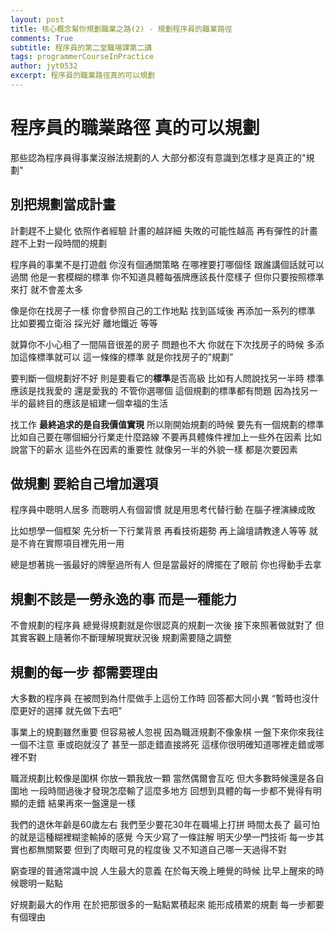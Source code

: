 ```yaml
---
layout: post
title: 核心概念幫你規劃職業之路(2) - 規劃程序員的職業路徑
comments: True 
subtitle: 程序員的第二堂職場課第二講
tags: programmerCourseInPractice
author: jyt0532
excerpt: 程序員的職業路徑真的可以規劃 
---
```


# 程序員的職業路徑 真的可以規劃

那些認為程序員得事業沒辦法規劃的人 大部分都沒有意識到怎樣才是真正的"規劃"

## 別把規劃當成計畫

計劃趕不上變化 依照作者經驗 計畫的越詳細 失敗的可能性越高 再有彈性的計畫 趕不上對一段時間的規劃

程序員的事業不是打遊戲 你沒有個通關策略 在哪裡要打哪個怪 跟誰講個話就可以過關 他是一套模糊的標準 你不知道具體每張牌應該長什麼樣子 但你只要按照標準來打 就不會差太多

像是你在找房子一樣 你會參照自己的工作地點 找到區域後 再添加一系列的標準 比如要獨立衛浴 採光好 離地鐵近 等等

就算你不小心租了一間隔音很差的房子 問題也不大 你就在下次找房子的時候 多添加這條標準就可以 這一條條的標準 就是你找房子的”規劃”

要判斷一個規劃好不好 則是要看它的**標準**是否高級 比如有人問說找另一半時 標準應該是找我愛的 還是愛我的 不管你選哪個 這個規劃的標準都有問題 因為找另一半的最終目的應該是組建一個幸福的生活

找工作 **最終追求的是自我價值實現** 所以剛開始規劃的時候 要先有一個規劃的標準 比如自己要在哪個細分行業走什麼路線 不要再具體條件裡加上一些外在因素 比如說當下的薪水 這些外在因素的重要性 就像另一半的外貌一樣 都是次要因素

## 做規劃 要給自己增加選項

程序員中聰明人居多 而聰明人有個習慣 就是用思考代替行動 在腦子裡演練成敗

比如想學一個框架 先分析一下行業背景 再看技術趨勢 再上論壇請教達人等等 就是不肯在實際項目裡先用一用

總是想著挑一張最好的牌壓過所有人 但是當最好的牌擺在了眼前 你也得動手去拿
 
## 規劃不該是一勞永逸的事 而是一種能力

不會規劃的程序員 總覺得規劃就是你很認真的規劃一次後 接下來照著做就對了 但其實客觀上隨著你不斷理解現實狀況後 規劃需要隨之調整

## 規劃的每一步 都需要理由

大多數的程序員 在被問到為什麼做手上這份工作時 回答都大同小異 “暫時也沒什麼更好的選擇 就先做下去吧”

事業上的規劃雖然重要 但容易被人忽視 因為職涯規劃不像象棋 一盤下來你來我往 一個不注意 車或砲就沒了 甚至一部走錯直接將死 這樣你很明確知道哪裡走錯或哪裡不對

職涯規劃比較像是圍棋 你放一顆我放一顆 當然偶爾會互吃 但大多數時候還是各自圍地 一段時間過後才發現怎麼輸了這麼多地方 回想到具體的每一步都不覺得有明顯的走錯 結果再來一盤還是一樣

我們的退休年齡是60歲左右 我們至少要花30年在職場上打拼 時間太長了 最可怕的就是這種糊裡糊塗輸掉的感覺 今天少寫了一條註解 明天少學一門技術 每一步其實也都無關緊要 但到了肉眼可見的程度後 又不知道自己哪一天過得不對

窮查理的普通常識中說 人生最大的意義 在於每天晚上睡覺的時候 比早上醒來的時候聰明一點點

好規劃最大的作用 在於把那很多的一點點累積起來 能形成積累的規劃 每一步都要有個理由

